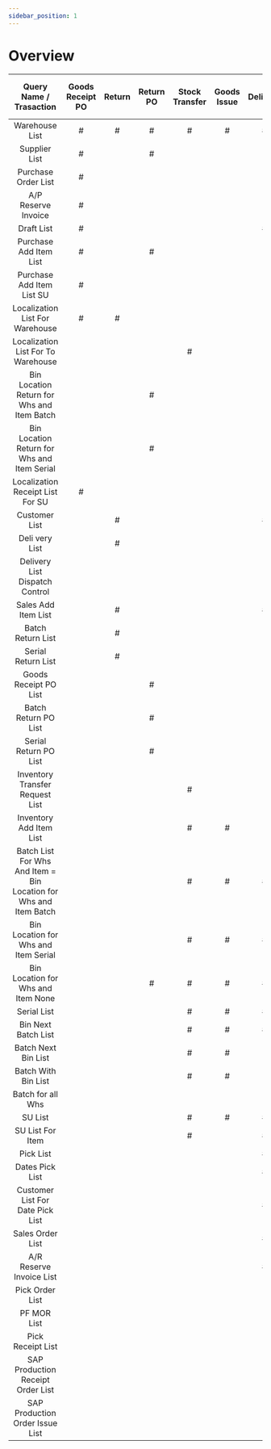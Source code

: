 ```yaml
---
sidebar_position: 1
---
```


# Overview

|                       Query Name / Trasaction                      | Goods Receipt PO | Return | Return PO | Stock Transfer | Goods Issue | Delivery | Pick And Pack | Pick Order | Pick Receipt | SAP Issue Production | SAP Production Receipt | Dispatch Control | Transfer Request | Transfer Request from MOR | Goods Receipt |
|:------------------------------------------------------------------:|:----------------:|:------:|:---------:|:--------------:|:-----------:|:--------:|:-------------:|:----------:|:------------:|:--------------------:|:----------------------:|:----------------:|:----------------:|:-------------------------:|:-------------:|
| Warehouse List                                                     |         #        |    #   |     #     |        #       |      #      |     #    |               |            |              |           #          |                        |                  |         #        |             #             |       #       |
| Supplier List                                                      |         #        |        |     #     |                |             |          |               |            |              |                      |                        |                  |                  |                           |               |
| Purchase Order List                                                |         #        |        |           |                |             |          |               |            |              |                      |                        |                  |                  |                           |               |
| A/P Reserve Invoice                                                |         #        |        |           |                |             |          |               |            |              |                      |                        |                  |                  |                           |               |
| Draft List                                                         |         #        |        |           |                |             |     #    |               |            |              |                      |                        |                  |                  |                           |       #       |
| Purchase Add Item List                                             |         #        |        |     #     |                |             |          |               |            |              |                      |                        |                  |                  |                           |               |
| Purchase Add Item List SU                                          |         #        |        |           |                |             |          |               |            |              |                      |                        |                  |                  |                           |               |
| Localization List For Warehouse                                    |         #        |    #   |           |                |             |          |               |            |       #      |                      |            #           |                  |                  |                           |       #       |
| Localization List For To Warehouse                                 |                  |        |           |        #       |             |          |               |            |              |                      |                        |                  |                  |                           |               |
| Bin Location Return for Whs and Item Batch                         |                  |        |     #     |                |             |          |               |            |              |                      |                        |                  |                  |                           |               |
| Bin Location Return for Whs and Item Serial                        |                  |        |     #     |                |             |          |               |            |              |                      |                        |                  |                  |                           |               |
| Localization Receipt List For SU                                   |         #        |        |           |                |             |          |               |            |              |                      |                        |                  |                  |                           |               |
| Customer List                                                      |                  |    #   |           |                |             |     #    |               |            |              |                      |                        |                  |                  |                           |               |
| Deli very List                                                     |                  |    #   |           |                |             |          |               |            |              |                      |                        |                  |                  |                           |               |
| Delivery List Dispatch Control                                     |                  |        |           |                |             |          |               |            |              |                      |                        |         #        |                  |                           |               |
| Sales Add Item List                                                |                  |    #   |           |                |             |     #    |               |            |              |                      |                        |                  |                  |                           |               |
| Batch Return List                                                  |                  |    #   |           |                |             |          |               |            |              |                      |                        |                  |                  |                           |               |
| Serial Return List                                                 |                  |    #   |           |                |             |          |               |            |              |                      |                        |                  |                  |                           |               |
| Goods Receipt PO List                                              |                  |        |     #     |                |             |          |               |            |              |                      |                        |                  |                  |                           |               |
| Batch Return PO List                                               |                  |        |     #     |                |             |          |               |            |              |                      |                        |                  |                  |                           |               |
| Serial Return PO List                                              |                  |        |     #     |                |             |          |               |            |              |                      |                        |                  |                  |                           |               |
| Inventory Transfer Request List                                    |                  |        |           |        #       |             |          |               |            |              |                      |                        |                  |                  |                           |               |
| Inventory Add Item List                                            |                  |        |           |        #       |      #      |          |               |            |              |                      |                        |                  |         #        |                           |       #       |
| Batch List For Whs And Item  = Bin Location for Whs and Item Batch |                  |        |           |        #       |      #      |     #    |       #       |      #     |              |           #          |                        |                  |                  |                           |               |
| Bin Location for Whs and Item Serial                               |                  |        |           |        #       |      #      |     #    |       #       |      #     |              |           #          |                        |                  |                  |                           |               |
| Bin Location for Whs and Item None                                 |                  |        |     #     |        #       |      #      |     #    |       #       |      #     |              |           #          |                        |                  |                  |                           |               |
| Serial List                                                        |                  |        |           |        #       |      #      |     #    |       #       |      #     |              |           #          |                        |                  |                  |                           |               |
| Bin Next Batch List                                                |                  |        |           |        #       |      #      |     #    |       #       |      #     |              |           #          |                        |                  |                  |                           |               |
| Batch Next Bin List                                                |                  |        |           |        #       |      #      |          |               |      #     |              |                      |                        |                  |                  |                           |               |
| Batch With Bin List                                                |                  |        |           |        #       |      #      |          |               |      #     |              |                      |                        |                  |                  |                           |               |
| Batch for all Whs                                                  |                  |        |           |                |             |          |               |            |              | #                    |                        |                  |                  |                           |               |
| SU List                                                            |                  |        |           |        #       |      #      |     #    |               |      #     |              |           #          |                        |                  |                  |                           |               |
| SU List For Item                                                   |                  |        |           |        #       |             |     #    |               |      #     |              |           #          |                        |                  |                  |                           |               |
| Pick List                                                          |                  |        |           |                |             |     #    |       #       |            |              |                      |                        |                  |                  |                           |               |
| Dates Pick List                                                    |                  |        |           |                |             |     #    |       #       |            |              |                      |                        |                  |                  |                           |               |
| Customer List For Date Pick List                                   |                  |        |           |                |             |     #    |       #       |            |              |                      |                        |                  |                  |                           |               |
| Sales Order List                                                   |                  |        |           |                |             |     #    |               |            |              |                      |                        |                  |                  |                           |               |
| A/R Reserve Invoice List                                           |                  |        |           |                |             |     #    |               |            |              |                      |                        |                  |                  |                           |               |
| Pick Order List                                                    |                  |        |           |                |             |          |               |      #     |              |                      |                        |                  |                  |                           |               |
| PF MOR List                                                        |                  |        |           |                |             |          |               |      #     |       #      |                      |                        |                  |                  |             #             |               |
| Pick Receipt List                                                  |                  |        |           |                |             |          |               |            |       #      |                      |                        |                  |                  |                           |               |
| SAP Production  Receipt Order List                                 |                  |        |           |                |             |          |               |            |              |                      |            #           |                  |                  |             #             |               |
| SAP Production Order Issue List                                    |                  |        |           |                |             |          |               |            |              | #                    |                        |                  |                  |                           |               |
